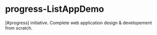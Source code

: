 # progress-ListAppDemo
[#progress] initiative. Complete web application design &amp; developement from scratch.
